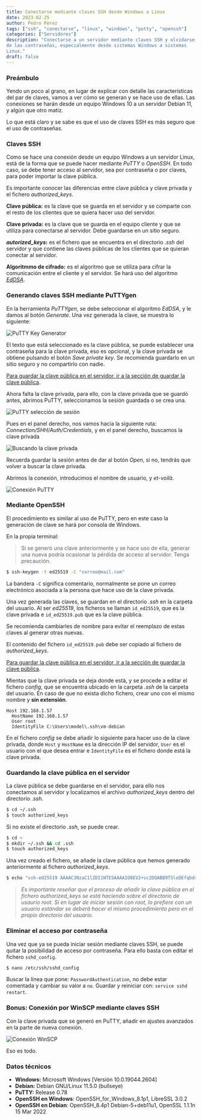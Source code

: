 ```yaml
---
title: Conectarse mediante claves SSH desde Windows a Linux
date: 2023-02-25
author: Pedro Pérez
tags: ["ssh", "conectarse", "linux", "windows", "putty", "openssh"]
categories: ["Servidores"]
description: "Conectarse a un servidor mediante claves SSH y olvidarse
de las contraseñas, especialmente desde sistemas Windows a sistemas
Linux."
draft: false
---
```


### Preámbulo

Yendo un poco al grano, en lugar de explicar con detalle las
características del par de claves, vamos a ver cómo se generan y se hace
uso de ellas. Las conexiones se harán desde un equipo Windows 10 a un
servidor Debian 11, y algún que otro matiz.

Lo que está claro y se sabe es que el uso de claves SSH es más seguro
que el uso de contraseñas.

### Claves SSH

Como se hace una conexión desde un equipo Windows a un servidor Linux,
está de la forma que se puede hacer mediante _PuTTY_ o _OpenSSH_. En
todo caso, se debe tener acceso al servidor, sea por contraseña o por
claves, para poder importar la clave pública.

Es importante conocer las diferencias entre clave pública y clave
privada y el fichero _authorized_keys_.

**Clave pública:** es la clave que se guarda en el servidor y se
comparte con el resto de los clientes que se quiera hacer uso del 
servidor.

**Clave privada:** es la clave que se guarda en el equipo cliente y que 
se utiliza para conectarse al servidor. Debe guardarse en un sitio
seguro.

**_autorized_keys_:** es el fichero que se encuentra en el directorio
_.ssh_ del servidor y que contiene las claves públicas de los clientes
que se quieran conectar al servidor.

**Algoritmmo de cifrado:** es el algoritmo que se utiliza para cifrar
la comunicación entre el cliente y el servidor. Se hará uso del
algoritmo [_EdDSA_](https://es.wikipedia.org/wiki/EdDSA).

### Generando claves SSH mediante PuTTYgen

En la herramienta _PuTTYgen_, se debe seleccionar el algoritmo _EdDSA_,
y le damos al botón _Generate_. Una vez generada la clave, se muestra lo
siguiente:

![PuTTY Key Generator](/image/20230225-puttygen.png)

El texto que está seleccionado es la clave pública, se puede establecer
una contraseña para la clave privada, eso es opcional, y la clave 
privada se obtiene pulsando el botón _Save private key_. Se recomienda
guardarlo en un sitio seguro y no compartirlo con nadie.

[Para guardar la clave pública en el servidor, ir a la sección de guardar la clave pública](#guardando-la-clave-pública-en-el-servidor).

Ahora falta la clave privada, para ello, con la clave privada que se
guardó antes, abrimos PuTTY, seleccionamos la sesión guardada o se crea
una.

![PuTTY selección de sesión](/image/20230225-puttygen_2.png)

Pues en el panel derecho, nos vamos hacia la siguiente ruta:
_Connection/SHH/Auth/Credentials_, y en el panel derecho, buscamos la
clave privada

![Buscando la clave privada](/image/20230225-puttygen_3.png)

Recuerda guardar la sesión antes de dar al botón _Open_, si no, tendrás
que volver a buscar la clave privada.

Abrimos la conexión, introducimos el nombre de usuario, y _et-voilà_.

![Conexión PuTTY](/image/20230225-puttygen_4.png)

### Mediante OpenSSH

El procedimiento es similar al uso de PuTTY, pero en este caso la
generación de clave se hará por consola de Windows.

En la propia terminal:

> Si se generó una clave anteriormente y se hace uso de ella, generar
> una nueva podría ocasionar la pérdida de acceso al servidor. Tenga
> precaución.

```bash
$ ssh-keygen -t ed25519 -C "correo@mail.com"
```

La bandera `-C` significa comentario, normalmente se pone un correo
electrónico asociada a la persona que hace uso de la clave privada.

Una vez generada las claves, se guardan en el directorio _.ssh_ en la
carpeta del usuario. Al ser _ed25519_, los ficheros se llaman 
`id_ed25519`, que es la clave privada e `id_ed25519.pub` que es la clave
pública.

Se recomienda cambiarles de nombre para evitar el reemplazo de estas
claves al generar otras nuevas.

El contenido del fichero `id_ed25519.pub` debe ser copiado al fichero de
_authorized_keys_.

[Para guardar la clave pública en el servidor, ir a la sección de guardar la clave pública](#guardando-la-clave-pública-en-el-servidor).

Mientas que la clave privada se deja donde está, y se procede a editar
el fichero _config_, que se encuentra ubicado en la carpeta _.ssh_ de la
carpeta del usuario. En caso de que no exista dicho fichero, crear uno
con el mismo nombre y **sin extensión**.

```text
Host 192.168.1.57
  HostName 192.168.1.57
  User root
  IdentityFile C:\Users\model\.ssh\vm-debian
```

En el fichero _config_ se debe añadir lo siguiente para hacer uso de la
clave privada, donde `Host` y `HostName` es la dirección IP del
servidor, `User` es el usuario con el que desea entrar e `IdentityFile`
es el fichero donde está la clave privada.



### Guardando la clave pública en el servidor

La clave pública se debe guardarse en el servidor, para ello nos
conectamos al servidor y localizamos el archivo _authorized_keys_ dentro
del directorio _.ssh_.

```bash
$ cd ~/.ssh
$ touch authorized_keys
```

Si no existe el directorio _.ssh_, se puede crear.

```bash
$ cd ~
$ mkdir ~/.ssh && cd .ssh
$ touch authorized_keys
```

Una vez creado el fichero, se añade la clave pública que hemos generado
anteriormente al fichero _authorized_keys_.

```bash
$ echo "ssh-ed25519 AAAAC3NzaC1lZDI1NTE5AAAAIO0EV2+vc2DQABB9T5loDEfqbdsv9DKdGgmBn5YiPqQQ eddsa-key-20230225" >> authorized_keys
```

> _Es importante reseñar que el proceso de añadir la clave pública en el
> fichero _authorized_keys_ se está haciendo sobre el directorio de 
> usaurio _root_. Si en lugar de iniciar sesión con _root_, lo prefiere 
> con un usuario estándar se deberá hacer el mismo procedimiento pero 
> en el propio directorio del usuario._

### Eliminar el acceso por contraseña

Una vez que ya se pueda iniciar sesión mediante claves SSH, se puede
quitar la posibilidad de acceso por contraseña. Para ello basta con 
editar el fichero `sshd_config`.

```bash
$ nano /etc/ssh/sshd_config
```

Buscar la línea que pone: `PasswordAuthentication`, no debe estar
comentada y cambiar su valor a `no`. Guardar y reiniciar con:
`service sshd restart`.

### Bonus: Conexión por WinSCP mediante claves SSH

Con la clave privada que se generó en PuTTY, añadir en ajustes avanzados
en la parte de nueva conexión.

![Conexión WinSCP](/image/20230225-puttygen_5.png)

Eso es todo.


### Datos técnicos

- **Windows:** Microsoft Windows [Versión 10.0.19044.2604]
- **Debian:**  Debian GNU/Linux 11.5.0 (bullseye)
- **PuTTY:** Release 0.78
- **OpenSSH en Windows**: OpenSSH_for_Windows_8.1p1, LibreSSL 3.0.2
- **OpenSSH en Debian**: OpenSSH_8.4p1 Debian-5+deb11u1, OpenSSL 1.1.1n  15 Mar 2022